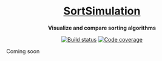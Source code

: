 <h1 align="center">
    <a href="https://www.sortsimulation.com" target="_blank">SortSimulation</a>
</h1>

<p align="center">
    <strong>Visualize and compare sorting algorithms</strong>
</p>

<p align="center">
<a href="https://github.com/pfolta/sortsimulation/actions/workflows/build-and-deploy.yml"><img src="https://img.shields.io/github/workflow/status/pfolta/sortsimulation/Build%20and%20Deploy?logo=github&style=flat-square" alt="Build status" /></a>
<a href="https://codecov.io/gh/pfolta/sortsimulation"><img src="https://img.shields.io/codecov/c/github/pfolta/sortsimulation?logo=codecov&style=flat-square" alt="Code coverage" /></a>
</p>

Coming soon
